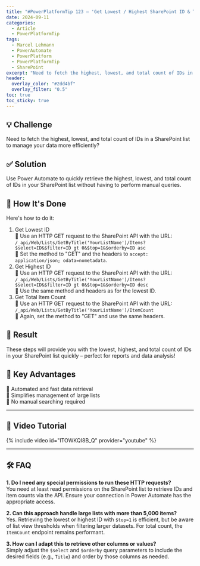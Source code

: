 ```yaml
---
title: "#PowerPlatformTip 123 – 'Get Lowest / Highest SharePoint ID & TotalCount'"
date: 2024-09-11
categories:
  - Article
  - PowerPlatformTip
tags:
  - Marcel Lehmann
  - PowerAutomate
  - PowerPlatform
  - PowerPlatformTip
  - SharePoint
excerpt: "Need to fetch the highest, lowest, and total count of IDs in a SharePoint list to manage your data more efficiently?"
header:
  overlay_color: "#2dd4bf"
  overlay_filter: "0.5"
toc: true
toc_sticky: true
---
```


## 💡 Challenge
Need to fetch the highest, lowest, and total count of IDs in a SharePoint list to manage your data more efficiently?

## ✅ Solution
Use Power Automate to quickly retrieve the highest, lowest, and total count of IDs in your SharePoint list without having to perform manual queries.

## 🔧 How It's Done
Here's how to do it:
1. Get Lowest ID  
   🔸 Use an HTTP GET request to the SharePoint API with the URL:  
     `/_api/Web/Lists/GetByTitle('YourListName')/Items?$select=ID&$filter=ID gt 0&$top=1&$orderby=ID asc`  
   🔸 Set the method to "GET" and the headers to `accept: application/json; odata=nometadata`.
2. Get Highest ID  
   🔸 Use an HTTP GET request to the SharePoint API with the URL:  
     `/_api/Web/Lists/GetByTitle('YourListName')/Items?$select=ID&$filter=ID gt 0&$top=1&$orderby=ID desc`  
   🔸 Use the same method and headers as for the lowest ID.
3. Get Total Item Count  
   🔸 Use an HTTP GET request to the SharePoint API with the URL:  
     `/_api/Web/Lists/GetByTitle('YourListName')/ItemCount`  
   🔸 Again, set the method to "GET" and use the same headers.

## 🎉 Result
These steps will provide you with the lowest, highest, and total count of IDs in your SharePoint list quickly – perfect for reports and data analysis!

## 🌟 Key Advantages
🔸 Automated and fast data retrieval  
🔸 Simplifies management of large lists  
🔸 No manual searching required

---

## 🎥 Video Tutorial
{% include video id="ITOWKQI8B_Q" provider="youtube" %}

---

## 🛠️ FAQ
**1. Do I need any special permissions to run these HTTP requests?**  
You need at least read permissions on the SharePoint list to retrieve IDs and item counts via the API. Ensure your connection in Power Automate has the appropriate access.

**2. Can this approach handle large lists with more than 5,000 items?**  
Yes. Retrieving the lowest or highest ID with `$top=1` is efficient, but be aware of list view thresholds when filtering larger datasets. For total count, the `ItemCount` endpoint remains performant.

**3. How can I adapt this to retrieve other columns or values?**  
Simply adjust the `$select` and `$orderby` query parameters to include the desired fields (e.g., `Title`) and order by those columns as needed.
